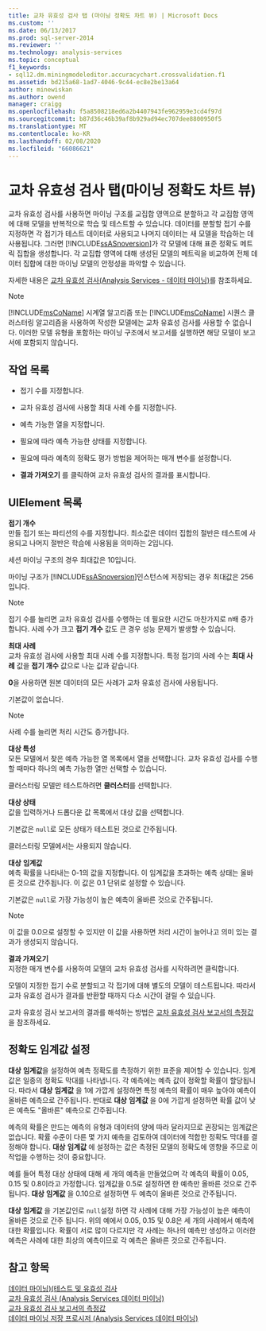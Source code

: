 ```yaml
---
title: 교차 유효성 검사 탭 (마이닝 정확도 차트 뷰) | Microsoft Docs
ms.custom: ''
ms.date: 06/13/2017
ms.prod: sql-server-2014
ms.reviewer: ''
ms.technology: analysis-services
ms.topic: conceptual
f1_keywords:
- sql12.dm.miningmodeleditor.accuracychart.crossvalidation.f1
ms.assetid: bd215a68-1ad7-4046-9c44-ec8e2be13a64
author: minewiskan
ms.author: owend
manager: craigg
ms.openlocfilehash: f5a8508218ed6a2b4407943fe962959e3cd4f97d
ms.sourcegitcommit: b87d36c46b39af8b929ad94ec707dee8800950f5
ms.translationtype: MT
ms.contentlocale: ko-KR
ms.lasthandoff: 02/08/2020
ms.locfileid: "66086621"
---
```

# <a name="cross-validation-tab-mining-accuracy-chart-view"></a>교차 유효성 검사 탭(마이닝 정확도 차트 뷰)
  교차 유효성 검사를 사용하면 마이닝 구조를 교집합 영역으로 분할하고 각 교집합 영역에 대해 모델을 반복적으로 학습 및 테스트할 수 있습니다. 데이터를 분할할 접기 수를 지정하면 각 접기가 테스트 데이터로 사용되고 나머지 데이터는 새 모델을 학습하는 데 사용됩니다. 그러면 [!INCLUDE[ssASnoversion](../includes/ssasnoversion-md.md)]가 각 모델에 대해 표준 정확도 메트릭 집합을 생성합니다. 각 교집합 영역에 대해 생성된 모델의 메트릭을 비교하여 전체 데이터 집합에 대한 마이닝 모델의 안정성을 파악할 수 있습니다.  
  
 자세한 내용은 [교차 유효성 검사&#40;Analysis Services - 데이터 마이닝&#41;](data-mining/cross-validation-analysis-services-data-mining.md)를 참조하세요.  
  
> [!NOTE]  
>  
  [!INCLUDE[msCoName](../includes/msconame-md.md)] 시계열 알고리즘 또는 [!INCLUDE[msCoName](../includes/msconame-md.md)] 시퀀스 클러스터링 알고리즘을 사용하여 작성한 모델에는 교차 유효성 검사를 사용할 수 없습니다. 이러한 모델 유형을 포함하는 마이닝 구조에서 보고서를 실행하면 해당 모델이 보고서에 포함되지 않습니다.  
  
## <a name="task-list"></a>작업 목록  
  
-   접기 수를 지정합니다.  
  
-   교차 유효성 검사에 사용할 최대 사례 수를 지정합니다.  
  
-   예측 가능한 열을 지정합니다.  
  
-   필요에 따라 예측 가능한 상태를 지정합니다.  
  
-   필요에 따라 예측의 정확도 평가 방법을 제어하는 매개 변수를 설정합니다.  
  
-   
  **결과 가져오기** 를 클릭하여 교차 유효성 검사의 결과를 표시합니다.  
  
## <a name="uielement-list"></a>UIElement 목록  
 **접기 개수**  
 만들 접기 또는 파티션의 수를 지정합니다. 최소값은 데이터 집합의 절반은 테스트에 사용되고 나머지 절반은 학습에 사용됨을 의미하는 2입니다.  
  
 세션 마이닝 구조의 경우 최대값은 10입니다.  
  
 마이닝 구조가 [!INCLUDE[ssASnoversion](../includes/ssasnoversion-md.md)]인스턴스에 저장되는 경우 최대값은 256입니다.  
  
> [!NOTE]  
>  접기 수를 늘리면 교차 유효성 검사를 수행하는 데 필요한 시간도 마찬가지로 n배 증가합니다. 사례 수가 크고 **접기 개수** 값도 큰 경우 성능 문제가 발생할 수 있습니다.  
  
 **최대 사례**  
 교차 유효성 검사에 사용할 최대 사례 수를 지정합니다. 특정 접기의 사례 수는 **최대 사례** 값을 **접기 개수** 값으로 나눈 값과 같습니다.  
  
 
  **0**을 사용하면 원본 데이터의 모든 사례가 교차 유효성 검사에 사용됩니다.  
  
 기본값이 없습니다.  
  
> [!NOTE]  
>  사례 수를 늘리면 처리 시간도 증가합니다.  
  
 **대상 특성**  
 모든 모델에서 찾은 예측 가능한 열 목록에서 열을 선택합니다. 교차 유효성 검사를 수행할 때마다 하나의 예측 가능한 열만 선택할 수 있습니다.  
  
 클러스터링 모델만 테스트하려면 **클러스터**를 선택합니다.  
  
 **대상 상태**  
 값을 입력하거나 드롭다운 값 목록에서 대상 값을 선택합니다.  
  
 기본값은 `null`로 모든 상태가 테스트된 것으로 간주됩니다.  
  
 클러스터링 모델에서는 사용되지 않습니다.  
  
 **대상**  **임계값**  
 예측 확률을 나타내는 0-1의 값을 지정합니다. 이 임계값을 초과하는 예측 상태는 올바른 것으로 간주됩니다. 이 값은 0.1 단위로 설정할 수 있습니다.  
  
 기본값은 `null`로 가장 가능성이 높은 예측이 올바른 것으로 간주됩니다.  
  
> [!NOTE]  
>  이 값을 0.0으로 설정할 수 있지만 이 값을 사용하면 처리 시간이 늘어나고 의미 있는 결과가 생성되지 않습니다.  
  
 **결과 가져오기**  
 지정한 매개 변수를 사용하여 모델의 교차 유효성 검사를 시작하려면 클릭합니다.  
  
 모델이 지정한 접기 수로 분할되고 각 접기에 대해 별도의 모델이 테스트됩니다. 따라서 교차 유효성 검사가 결과를 반환할 때까지 다소 시간이 걸릴 수 있습니다.  
  
 교차 유효성 검사 보고서의 결과를 해석하는 방법은 [교차 유효성 검사 보고서의 측정값](data-mining/measures-in-the-cross-validation-report.md)을 참조하세요.  
  
## <a name="setting-the-accuracy-threshold"></a>정확도 임계값 설정  
 
  **대상** **임계값**을 설정하여 예측 정확도를 측정하기 위한 표준을 제어할 수 있습니다. 임계값은 일종의 정확도 막대를 나타냅니다. 각 예측에는 예측 값이 정확할 확률이 할당됩니다. 따라서 **대상** **임계값** 을 1에 가깝게 설정하면 특정 예측의 확률이 매우 높아야 예측이 올바른 예측으로 간주됩니다. 반대로 **대상** **임계값** 을 0에 가깝게 설정하면 확률 값이 낮은 예측도 "올바른" 예측으로 간주됩니다.  
  
 예측의 확률은 만드는 예측의 유형과 데이터의 양에 따라 달라지므로 권장되는 임계값은 없습니다. 확률 수준이 다른 몇 가지 예측을 검토하여 데이터에 적합한 정확도 막대를 결정해야 합니다. 
  **대상** **임계값** 에 설정하는 값은 측정된 모델의 정확도에 영향을 주므로 이 작업을 수행하는 것이 중요합니다.  
  
 예를 들어 특정 대상 상태에 대해 세 개의 예측을 만들었으며 각 예측의 확률이 0.05, 0.15 및 0.8이라고 가정합니다. 임계값을 0.5로 설정하면 한 예측만 올바른 것으로 간주됩니다. 
  **대상** **임계값** 을 0.10으로 설정하면 두 예측이 올바른 것으로 간주됩니다.  
  
 **대상** **임계값** 을 기본값인로 `null`설정 하면 각 사례에 대해 가장 가능성이 높은 예측이 올바른 것으로 간주 됩니다. 위의 예에서 0.05, 0.15 및 0.8은 세 개의 사례에서 예측에 대한 확률입니다. 확률이 서로 많이 다르지만 각 사례는 하나의 예측만 생성하고 이러한 예측은 사례에 대한 최상의 예측이므로 각 예측은 올바른 것으로 간주됩니다.  
  
## <a name="see-also"></a>참고 항목  
 [데이터 마이닝&#41;&#40;테스트 및 유효성 검사](data-mining/testing-and-validation-data-mining.md)   
 [교차 유효성 검사 &#40;Analysis Services 데이터 마이닝&#41;](data-mining/cross-validation-analysis-services-data-mining.md)   
 [교차 유효성 검사 보고서의 측정값](data-mining/measures-in-the-cross-validation-report.md)   
 [데이터 마이닝 저장 프로시저 &#40;Analysis Services 데이터 마이닝&#41;](/sql/analysis-services/data-mining/data-mining-stored-procedures-analysis-services-data-mining)  
  
  
